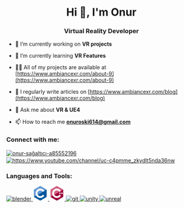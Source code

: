 <h1 align="center">Hi 👋, I'm Onur</h1>
<h3 align="center">Virtual Reality Developer</h3>

- 🔭 I’m currently working on **VR projects**

- 🌱 I’m currently learning **VR Features**

- 👨‍💻 All of my projects are available at [https://www.ambiancexr.com/about-9](https://www.ambiancexr.com/about-9)

- 📝 I regularly write articles on [https://www.ambiancexr.com/blog](https://www.ambiancexr.com/blog)

- 💬 Ask me about **VR & UE4**

- 📫 How to reach me **onuroski614@gmail.com**

<h3 align="left">Connect with me:</h3>
<p align="left">
<a href="https://linkedin.com/in/onur-sağaltıcı-a85552196" target="blank"><img align="center" src="https://raw.githubusercontent.com/rahuldkjain/github-profile-readme-generator/master/src/images/icons/Social/linked-in-alt.svg" alt="onur-sağaltıcı-a85552196" height="30" width="40" /></a>
<a href="https://www.youtube.com/c/https://www.youtube.com/channel/uc-c4pmme_zkydlt5nda36nw" target="blank"><img align="center" src="https://raw.githubusercontent.com/rahuldkjain/github-profile-readme-generator/master/src/images/icons/Social/youtube.svg" alt="https://www.youtube.com/channel/uc-c4pmme_zkydlt5nda36nw" height="30" width="40" /></a>
</p>

<h3 align="left">Languages and Tools:</h3>
<p align="left"> <a href="https://www.blender.org/" target="_blank" rel="noreferrer"> <img src="https://download.blender.org/branding/community/blender_community_badge_white.svg" alt="blender" width="40" height="40"/> </a> <a href="https://www.cprogramming.com/" target="_blank" rel="noreferrer"> <img src="https://raw.githubusercontent.com/devicons/devicon/master/icons/c/c-original.svg" alt="c" width="40" height="40"/> </a> <a href="https://www.w3schools.com/cpp/" target="_blank" rel="noreferrer"> <img src="https://raw.githubusercontent.com/devicons/devicon/master/icons/cplusplus/cplusplus-original.svg" alt="cplusplus" width="40" height="40"/> </a> <a href="https://git-scm.com/" target="_blank" rel="noreferrer"> <img src="https://www.vectorlogo.zone/logos/git-scm/git-scm-icon.svg" alt="git" width="40" height="40"/> </a> <a href="https://unity.com/" target="_blank" rel="noreferrer"> <img src="https://www.vectorlogo.zone/logos/unity3d/unity3d-icon.svg" alt="unity" width="40" height="40"/> </a> <a href="https://unrealengine.com/" target="_blank" rel="noreferrer"> <img src="https://raw.githubusercontent.com/kenangundogan/fontisto/036b7eca71aab1bef8e6a0518f7329f13ed62f6b/icons/svg/brand/unreal-engine.svg" alt="unreal" width="40" height="40"/> </a> </p>
